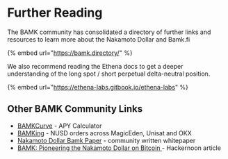 # Further Reading

The BAMK community has consolidated a directory of further links and resources to learn more about the Nakamoto Dollar and Bamk.fi

{% embed url="https://bamk.directory/" %}

We also recommend reading the Ethena docs to get a deeper understanding of the long spot / short perpetual delta-neutral position.

{% embed url="https://ethena-labs.gitbook.io/ethena-labs" %}

## Other BAMK Community Links

* [BAMKCurve](https://bamkchart.web.app/) - APY Calculator
* [BAMKing](https://bamk.ing/) - NUSD orders across MagicEden, Unisat and OKX
* [Nakamoto Dollar Bamk Paper](https://medium.com/coinmonks/nakamoto-dollar-bamk-paper-0b6554651dbd) - community written whitepaper&#x20;
* [BAMK: Pioneering the Nakamoto Dollar on Bitcoin ](https://hackernoon.com/bamk-pioneering-the-nakamoto-dollar-on-bitcoin)- Hackernoon article&#x20;
